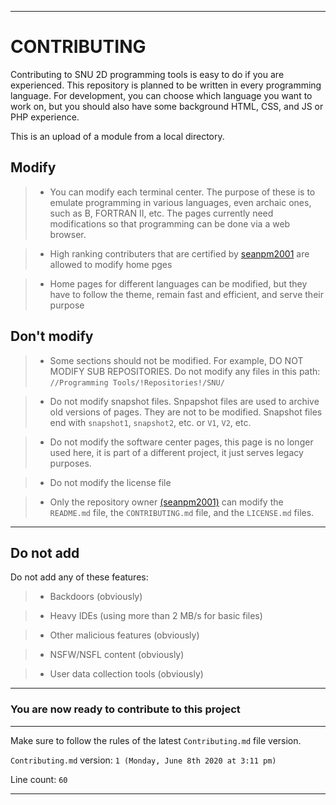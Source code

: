 ***

# CONTRIBUTING

Contributing to SNU 2D programming tools is easy to do if you are experienced. This repository is planned to be written in every programming language. For development, you can choose which language you want to work on, but you should also have some background HTML, CSS, and JS or PHP experience.

This is an upload of a module from a local directory.

## Modify

> * You can modify each terminal center. The purpose of these is to emulate programming in various languages, even archaic ones, such as B, FORTRAN II, etc. The pages currently need modifications so that programming can be done via a web browser. 

> * High ranking contributers that are certified by [seanpm2001](https://github.com/seanpm2001/) are allowed to modify home pges

> * Home pages for different languages can be modified, but they have to follow the theme, remain fast and efficient, and serve their purpose

## Don't modify

> * Some sections should not be modified. For example, DO NOT MODIFY SUB REPOSITORIES. Do not modify any files in this path:
`//Programming Tools/!Repositories!/SNU/`

> * Do not modify snapshot files. Snpapshot files are used to archive old versions of pages. They are not to be modified.
Snapshot files end with `snapshot1`, `snapshot2`, etc. or `V1`, `V2`, etc.

> * Do not modify the software center pages, this page is no longer used here, it is part of a different project, it just serves legacy purposes.

> * Do not modify the license file

> * Only the repository owner [(seanpm2001)](https://github.com/seanpm2001/) can modify the `README.md` file, the `CONTRIBUTING.md` file, and the `LICENSE.md` files.

***

## Do not add

Do not add any of these features:

> * Backdoors (obviously)

> * Heavy IDEs (using more than 2 MB/s for basic files)

> * Other malicious features (obviously)

> * NSFW/NSFL content (obviously)

> * User data collection tools (obviously)

***

### You are now ready to contribute to this project

***

Make sure to follow the rules of the latest `Contributing.md` file version.

`Contributing.md` version: `1 (Monday, June 8th 2020 at 3:11 pm)`

Line count: `60`

***
